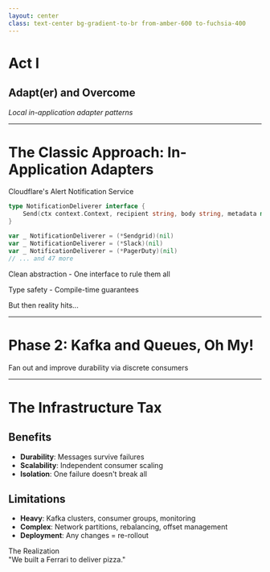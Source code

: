 ```yaml
---
layout: center
class: text-center bg-gradient-to-br from-amber-600 to-fuchsia-400
---
```


# Act I

## Adapt(er) and Overcome

_Local in-application adapter patterns_

<!-- speaker:
"Act One: Adapt(er) and Overcome."
We're going to look at how most teams start solving integration problems — with code inside their applications.
Tone: Educational, relatable — this is the familiar path most engineers take.
Transition: "Let's start with the classic approach..."
-->

---

# The Classic Approach: In-Application Adapters

<div class="text-lg mb-8 font-bold">Cloudflare's Alert Notification Service</div>

```go {all|1-3|5-8|all}
type NotificationDeliverer interface {
    Send(ctx context.Context, recipient string, body string, metadata map[string]string) error
}

var _ NotificationDeliverer = (*Sendgrid)(nil)
var _ NotificationDeliverer = (*Slack)(nil)
var _ NotificationDeliverer = (*PagerDuty)(nil)
// ... and 47 more
```

<v-click at="1">

<p><tabler-circle-check class="inline-block text-green-500" /> <span class="font-bold">Clean abstraction</span> - One interface to rule them all</p>

</v-click>

<v-click at="2">

<p><tabler-circle-check class="inline-block text-green-500" /> <span class="font-bold">Type safety</span> - Compile-time guarantees</p>

</v-click>

<v-click at="3">

<p><tabler-circle-x class="inline-block text-red-500" /> <span class="font-bold">But then reality hits...</span></p>

</v-click>

<!-- speaker:
"This is what every engineering team does first — and for good reason. It's clean, it's type-safe, it works."
"I actually took this from Cloudflare's real codebase. We have 47 different notification channels in our alert system."
"When you're at 3 integrations, this feels like the right abstraction. When you hit 10, you start to question it. At 47..."
Pause and smile: "But then reality hits..."
"Your binary size balloons. Every new integration requires a full redeploy. And you start carrying around dependencies you don't even use."
Tone: Empathy — we've all been here. This isn't wrong, it's just insufficient at scale.
Transition: "So naturally, you add infrastructure to scale it out..."
-->

---

# Phase 2: Kafka and Queues, Oh My!

<div class="mb-8 font-bold">Fan out and improve durability via discrete consumers</div>

<script setup>
const queueDiagram = `
dispatch: {
  shape: hexagon
  style: {
    fill: '#4A90E2'
  }
}
router: {
  shape: diamond
  style: {
    fill: '#F5A623'
  }
}
slack_queue: {
  label: 'Slack Queue'
  shape: queue
}
sendgrid_queue: {
  label: 'SendGrid Queue'
  shape: queue
}
pagerduty_queue: {
  label: 'PagerDuty Queue'
  shape: queue
}
deliverer_x_queues: {
  style.multiple: true
  label: 'Deliverer X Queue'
  shape: queue
}
slack_consumer: {
  style.multiple: true
  label: 'Slack Consumer'
  shape: rectangle
}
sendgrid_consumer: {
  style.multiple: true
  label: 'SendGrid Consumer'
  shape: rectangle
}
pagerduty_consumer: {
  style.multiple: true
  label: 'PagerDuty Consumer'
  shape: rectangle
}
deliverer_x_consumers: {
  style.multiple: true
  label: 'Deliverer X Consumer'
  shape: rectangle
}

dispatch -> router
router -> slack_queue
router -> sendgrid_queue
router -> pagerduty_queue
router -> deliverer_x_queues
slack_queue -> slack_consumer
sendgrid_queue -> sendgrid_consumer
pagerduty_queue -> pagerduty_consumer
deliverer_x_queues -> deliverer_x_consumers
`
</script>

<D2Diagram
  :code="queueDiagram"
  class="mx-auto"
  :scale="0.6"
/>

<!-- speaker:
"Phase 2 is the distributed systems phase. You add Kafka because someone read a blog post about how Netflix does it."
Point to diagram: "Now you've got discrete consumers, independent scaling, proper failure isolation."
"And it works! You can scale each integration independently. Slack is getting hammered? Spin up more Slack consumers."
"But here's what the blog post didn't tell you..."
Tone: Building complexity, hinting at the cost that's coming.
Transition: "Let me show you the infrastructure tax..."
-->

---

# The Infrastructure Tax

<div class="grid grid-cols-2 gap-8 mt-8">

<div class="p-6 bg-slate-100 dark:bg-slate-700 rounded-lg">

## <tabler-circle-check class="inline-block text-green-500" /> **Benefits**

- **Durability**: Messages survive failures
- **Scalability**: Independent consumer scaling
- **Isolation**: One failure doesn't break all

</div>

<div class="p-6 bg-neutral-100 dark:bg-neutral-700 rounded-lg">

## <tabler-circle-x class="inline-block text-red-500" /> **Limitations**

- **Heavy**: Kafka clusters, consumer groups, monitoring
- **Complex**: Network partitions, rebalancing, offset management
- **Deployment**: Any changes = re-rollout

</div>

</div>

<v-click>

<div class="text-center mt-8">
<div class="text-lg font-semibold mb-2"><tabler-bulb class="inline-block text-amber-500" /> The Realization</div>
"We built a Ferrari to deliver pizza."
</div>

</v-click>

<!-- speaker:
"On the left, you've got all the benefits. Durability, scalability, isolation. This is what the architecture review approved."
"On the right... this is what your ops team actually has to manage."
"You've got 3 engineers just keeping Kafka healthy. Consumer group rebalancing becomes a Friday afternoon incident. And when you need to change ONE adapter? Full redeployment of the consumer fleet."
Read the realization slowly: "We built a Ferrari... to deliver pizza."
Wait for the recognition to hit. "The infrastructure cost more than the problem it solved."
Tone: Rueful humor — we've all over-engineered something.
Transition: "There has to be a simpler way. What if the adapter logic didn't live in your application at all?"
-->

